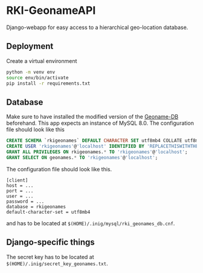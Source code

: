 # RKI-GeonameAPI

Django-webapp for easy access to a hierarchical geo-location database.

## Deployment

Create a virtual environment

```bash
python -m venv env
source env/bin/activate
pip install -r requirements.txt
```

## Database

Make sure to have installed the modified version of the [Geoname-DB](https://github.com/benmaier/GeoNames-MySQL-DataImport) beforehand. This app expects an instance of MySQL 8.0. The configuration file should look like this

```sql
CREATE SCHEMA `rkigeonames` DEFAULT CHARACTER SET utf8mb4 COLLATE utf8mb4_unicode_ci ;
CREATE USER 'rkigeonames'@'localhost' IDENTIFIED BY 'REPLACETHISWITHTHERIGHTPASSWORD';
GRANT ALL PRIVILEGES ON rkigeonames.* TO 'rkigeonames'@'localhost';
GRANT SELECT ON geonames.* TO 'rkigeonames'@'localhost';
```

The configuration file should look like this.

```config
[client]
host = ...
port = ...
user = ...
password = ...
database = rkigeonames
default-character-set = utf8mb4
```

and has to be located at `$(HOME)/.inig/mysql/rki_geonames_db.cnf`.

## Django-specific things

The secret key has to be located at `$(HOME)/.inig/secret_key_geonames.txt`.
